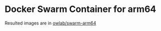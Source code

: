 # Docker Swarm Container for arm64
Resulted images are in [owlab/swarm-arm64](https://hub.docker.com/r/owlab/swarm-arm64/)

